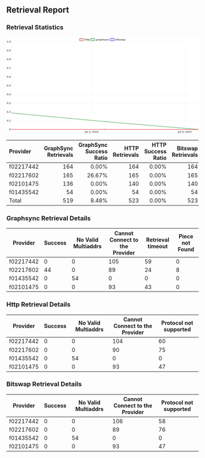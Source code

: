 ## Retrieval Report
### Retrieval Statistics
<img src="https://raw.githubusercontent.com/data-preservation-programs/filplus-checker-assets/main/filecoin-project/filecoin-plus-large-datasets/issues/2045/1688988775936.png"/>

| Provider  | GraphSync Retrievals | GraphSync Success Ratio | HTTP Retrievals | HTTP Success Ratio | Bitswap Retrievals | Bitswap Success Ratio |
| :-------- | -------------------: | ----------------------: | --------------: | -----------------: | -----------------: | --------------------: |
| f02217442 |                  164 |                   0.00% |             164 |              0.00% |                164 |                 0.00% |
| f02217602 |                  165 |                  26.67% |             165 |              0.00% |                165 |                 0.00% |
| f02101475 |                  136 |                   0.00% |             140 |              0.00% |                140 |                 0.00% |
| f01435542 |                   54 |                   0.00% |              54 |              0.00% |                 54 |                 0.00% |
| Total     |                  519 |                   8.48% |             523 |              0.00% |                523 |                 0.00% |

### Graphsync Retrieval Details
| Provider  | Success | No Valid Multiaddrs | Cannot Connect to the Provider | Retrieval timeout | Piece not Found |
| --------- | ------- | ------------------- | ------------------------------ | ----------------- | --------------- |
| f02217442 | 0       | 0                   | 105                            | 59                | 0               |
| f02217602 | 44      | 0                   | 89                             | 24                | 8               |
| f01435542 | 0       | 54                  | 0                              | 0                 | 0               |
| f02101475 | 0       | 0                   | 93                             | 43                | 0               |

### Http Retrieval Details
| Provider  | Success | No Valid Multiaddrs | Cannot Connect to the Provider | Protocol not supported |
| --------- | ------- | ------------------- | ------------------------------ | ---------------------- |
| f02217442 | 0       | 0                   | 104                            | 60                     |
| f02217602 | 0       | 0                   | 90                             | 75                     |
| f01435542 | 0       | 54                  | 0                              | 0                      |
| f02101475 | 0       | 0                   | 93                             | 47                     |

### Bitswap Retrieval Details
| Provider  | Success | No Valid Multiaddrs | Cannot Connect to the Provider | Protocol not supported |
| --------- | ------- | ------------------- | ------------------------------ | ---------------------- |
| f02217442 | 0       | 0                   | 106                            | 58                     |
| f02217602 | 0       | 0                   | 89                             | 76                     |
| f01435542 | 0       | 54                  | 0                              | 0                      |
| f02101475 | 0       | 0                   | 93                             | 47                     |
